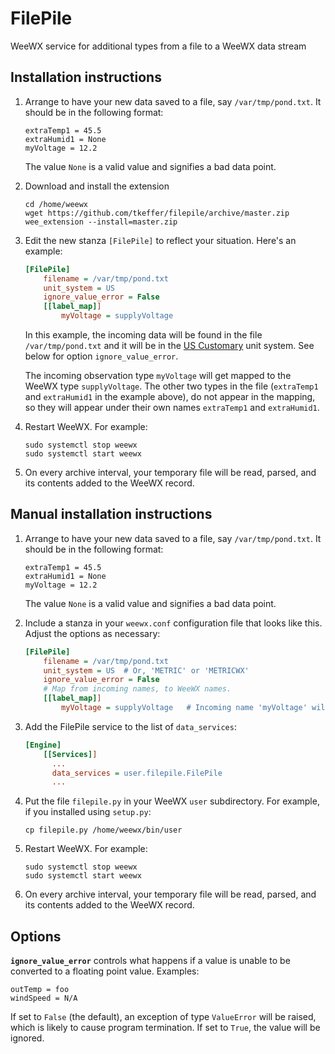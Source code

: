 # FilePile
WeeWX service for additional types from a file to a WeeWX data stream

## Installation instructions

1. Arrange to have your new data saved to a file, say `/var/tmp/pond.txt`. It should be in the following
format:

    ```
    extraTemp1 = 45.5
    extraHumid1 = None
    myVoltage = 12.2
    ```
    
    The value `None` is a valid value and signifies a bad data point.
    
2. Download and install the extension

    ```shell
    cd /home/weewx
    wget https://github.com/tkeffer/filepile/archive/master.zip
    wee_extension --install=master.zip
    ```

3. Edit the new stanza `[FilePile]` to reflect your situation. Here's an example:

   ```ini
   [FilePile]
       filename = /var/tmp/pond.txt
       unit_system = US
       ignore_value_error = False   
       [[label_map]]
           myVoltage = supplyVoltage
   ```
   In this example, the incoming data will be found in the file `/var/tmp/pond.txt` and it
will be in the [US Customary](http://weewx.com/docs/customizing.htm#units) unit system. See
   below for option `ignore_value_error`.

   The incoming observation type `myVoltage` will get mapped to the WeeWX type `supplyVoltage`. The
other two types in the file (`extraTemp1` and `extraHumid1` in the example above), do not appear in the mapping, so
they will appear under their own names `extraTemp1` and `extraHumid1`.

4. Restart WeeWX. For example:

   ```shell
   sudo systemctl stop weewx
   sudo systemctl start weewx
   ```

5. On every archive interval, your temporary file will be read, parsed,
and its contents added to the WeeWX record. 


## Manual installation instructions

1. Arrange to have your new data saved to a file, say `/var/tmp/pond.txt`. It should be in the following
format:

    ```
    extraTemp1 = 45.5
    extraHumid1 = None
    myVoltage = 12.2
    ```
    
    The value `None` is a valid value and signifies a bad data point.
    
2. Include a stanza in your `weewx.conf` configuration file that looks like this. Adjust
the options as necessary:

    ```ini
    [FilePile]
        filename = /var/tmp/pond.txt
        unit_system = US  # Or, 'METRIC' or 'METRICWX'
        ignore_value_error = False
        # Map from incoming names, to WeeWX names.
        [[label_map]]
            myVoltage = supplyVoltage   # Incoming name 'myVoltage' will get mapped to 'supplyVoltage'
    ``` 

3. Add the FilePile service to the list of `data_services`:

    ```ini
    [Engine]
        [[Services]]
          ...
          data_services = user.filepile.FilePile
          ...
    
4. Put the file `filepile.py` in your WeeWX `user` subdirectory.
For example, if you installed using `setup.py`:

    ```shell
    cp filepile.py /home/weewx/bin/user
    ```

5. Restart WeeWX. For example:

   ```shell
   sudo systemctl stop weewx
   sudo systemctl start weewx
   ```

6. On every archive interval, your temporary file will be read, parsed,
and its contents added to the WeeWX record. 

## Options

**`ignore_value_error`** controls what happens if a value is unable to be converted
to a floating point value. Examples:

    outTemp = foo
    windSpeed = N/A

If set to `False` (the default), an exception of type `ValueError` will be raised, which is likely to cause program
termination. If set to `True`, the value will be ignored.
